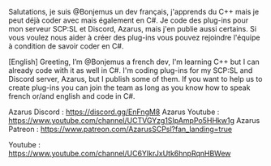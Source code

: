 Salutations, je suis @Bonjemus un dev français, j'apprends du C++ mais je peut déjà coder avec mais également en C#.
Je code des plug-ins pour mon serveur SCP:SL et Discord, Azarus, mais j'en publie aussi certains.
Si vous voulez nous aider à créer des plug-ins vous pouvez rejoindre l'équipe à condition de savoir coder en C#.


[English]
Greeting, I’m @Bonjemus a french dev, I'm learning C++ but I can already code with it as well in C#.
I'm coding plug-ins for my SCP:SL and Discord server, Azarus, but I publish some of them.
If you want to help us to create plug-ins you can join the team as long as you know how to speak french or/and english and code in C#.


Azarus Discord : https://discord.gg/EnFngM8
Azarus Youtube : https://www.youtube.com/channel/UCTVGYzg1SIpAmpPo5HHkw1g
Azarus Patreon : https://www.patreon.com/AzarusSCPsl?fan_landing=true

Youtube : https://www.youtube.com/channel/UC6YIkrJxUtk6hnpRqnHBWew
